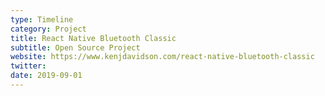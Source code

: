```yaml
---
type: Timeline
category: Project
title: React Native Bluetooth Classic
subtitle: Open Source Project
website: https://www.kenjdavidson.com/react-native-bluetooth-classic
twitter:
date: 2019-09-01
---
```

